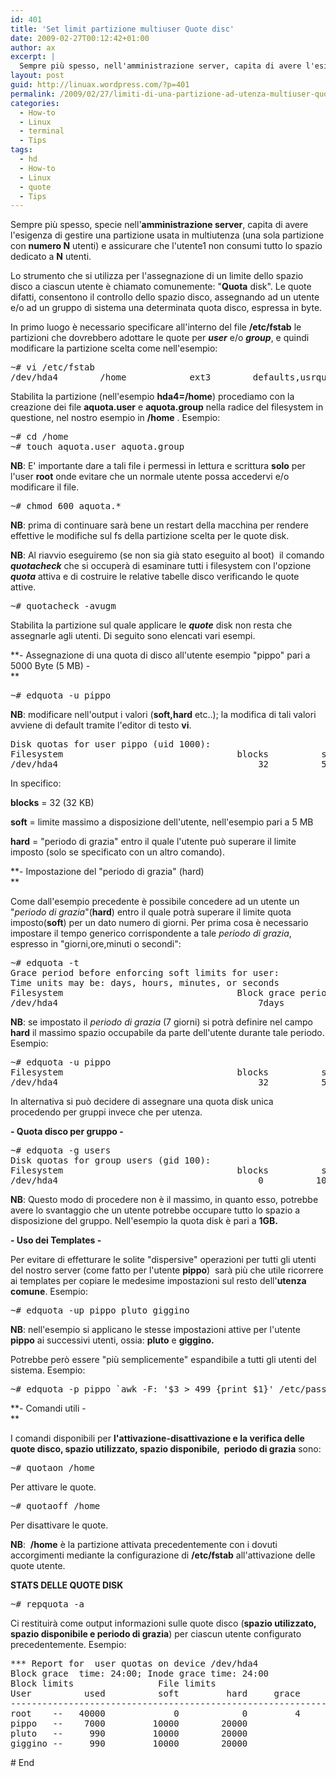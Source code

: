 ```yaml
---
id: 401
title: 'Set limit partizione multiuser Quote disc'
date: 2009-02-27T00:12:42+01:00
author: ax
excerpt: |
  Sempre più spesso, nell'amministrazione server, capita di avere l'esigenza di gestire una partizione usata in multiutenza (una sola partizione con numero N utenti) e assicurare che l'utente1 non consumi tutto lo spazio dedicato a N utenti. Lo strumento che si utilizza per l'assegnazione di un limite dello spazio disco a ciascun utente è chiamato comunemente: "Quota disk".
layout: post
guid: http://linuax.wordpress.com/?p=401
permalink: /2009/02/27/limiti-di-una-partizione-ad-utenza-multiuser-quote-del-disco/
categories:
  - How-to
  - Linux
  - terminal
  - Tips
tags:
  - hd
  - How-to
  - Linux
  - quote
  - Tips
---
```

Sempre più spesso, specie nell'**amministrazione server**, capita di avere l'esigenza di gestire una partizione usata in multiutenza (una sola partizione con **numero N** utenti) e assicurare che l'utente1 non consumi tutto lo spazio dedicato a **N** utenti.

Lo strumento che si utilizza per l'assegnazione di un limite dello spazio disco a ciascun utente è chiamato comunemente: "**Quota** disk". Le quote difatti, consentono il controllo dello spazio disco, assegnando ad un utente e/o ad un gruppo di sistema una determinata quota disco, espressa in byte.

In primo luogo è necessario specificare all'interno del file **/etc/fstab** le partizioni che dovrebbero adottare le quote per _**user**_ e/o _**group**_, e quindi modificare la partizione scelta come nell'esempio:

<pre>~# vi /etc/fstab
/dev/hda4        /home            ext3        defaults,usrquota,grpquota         1   2</pre>

Stabilita la partizione (nell'esempio **hda4=/home**) procediamo con la creazione dei file **aquota.user** e **aquota.group** nella radice del filesystem in questione, nel nostro esempio in **/home** . Esempio:

<pre>~# cd /home
~# touch aquota.user aquota.group</pre>

**NB**: E' importante dare a tali file i permessi in lettura e scrittura **solo** per l'user **root** onde evitare che un normale utente possa accedervi e/o modificare il file.

<pre>~# chmod 600 aquota.*</pre>

**NB**: prima di continuare sarà bene un restart della macchina per rendere effettive le modifiche sul fs della partizione scelta per le quote disk.

**NB**: Al riavvio eseguiremo (se non sia già stato eseguito al boot)  il comando _**quotacheck**_ che si occuperà di esaminare tutti i filesystem con l'opzione _**quota**_ attiva e di costruire le relative tabelle disco verificando le quote attive.

<pre>~# quotacheck -avugm</pre>

Stabilita la partizione sul quale applicare le _**quote**_ disk non resta che assegnarle agli utenti. Di seguito sono elencati vari esempi.

**- Assegnazione di una quota di disco all'utente esempio "pippo" pari a 5000 Byte (5 MB) -  
** 

<pre>~# edquota -u pippo</pre>

**NB**: modificare nell'output i valori (**soft,hard** etc..); la modifica di tali valori avviene di default tramite l'editor di testo **vi**.

<pre>Disk quotas for user pippo (uid 1000):
Filesystem                                 blocks          soft         hard       inodes
/dev/hda4                                      32          5000            0            8          0    0</pre>

In specifico:

**blocks** = 32 (32 KB)

**soft** = limite massimo a disposizione dell'utente, nell'esempio pari a 5 MB

**hard** = "periodo di grazia" entro il quale l'utente può superare il limite imposto (solo se specificato con un altro comando).

**- Impostazione del "periodo di grazia" (hard)  
** 

Come dall'esempio precedente è possibile concedere ad un utente un "_periodo di grazia_"(**hard**) entro il quale potrà superare il limite quota imposto(**soft**) per un dato numero di giorni. Per prima cosa è necessario impostare il tempo generico corrispondente a tale _periodo di grazia_, espresso in "giorni,ore,minuti o secondi":

<pre>~# edquota -t
Grace period before enforcing soft limits for user:
Time units may be: days, hours, minutes, or seconds
Filesystem                                 Block grace period          Inode grace period
/dev/hda4                                      7days                          7days</pre>

**NB**: se impostato il _periodo di grazia_ (7 giorni) si potrà definire nel campo **hard** il massimo spazio occupabile da parte dell'utente durante tale periodo. Esempio:

<pre>~# edquota -u pippo
Filesystem                                 blocks          soft         hard       inodes
/dev/hda4                                      32          5000         7000            8          0    0</pre>

In alternativa si può decidere di assegnare una quota disk unica procedendo per gruppi invece che per utenza.

**- Quota disco per gruppo -** 

<pre>~# edquota -g users
Disk quotas for group users (gid 100):
Filesystem                                 blocks          soft         hard       inodes
/dev/hda4                                      0          1000000           0            0          0    0</pre>

**NB**: Questo modo di procedere non è il massimo, in quanto esso, potrebbe avere lo svantaggio che un utente potrebbe occupare tutto lo spazio a disposizione del gruppo. Nell'esempio la quota disk è pari a **1GB.**

**- Uso dei Templates -** 

Per evitare di effetturare le solite "dispersive" operazioni per tutti gli utenti del nostro server (come fatto per l'utente **pippo**)  sarà più che utile ricorrere ai templates per copiare le medesime impostazioni sul resto dell'**utenza comune**. Esempio:

<pre>~# edquota -up pippo pluto giggino</pre>

**NB**: nell'esempio si applicano le stesse impostazioni attive per l'utente **pippo** ai successivi utenti, ossia: **pluto** e **giggino.**

Potrebbe però essere "più semplicemente" espandibile a tutti gli utenti del sistema. Esempio:

<pre>~# edquota -p pippo `awk -F: '$3 &gt; 499 {print $1}' /etc/passwd`</pre>

**- Comandi utili -  
** 

I comandi disponibili per **l'attivazione-disattivazione e la verifica delle quote disco, spazio utilizzato, spazio disponibile,  periodo di grazia** sono:

<pre>~# quotaon /home</pre>

Per attivare le quote.

<pre>~# quotaoff /home</pre>

Per disattivare le quote.

**NB**:  **/home** è la partizione attivata precedentemente con i dovuti accorgimenti mediante la configurazione di **/etc/fstab** all'attivazione delle quote utente.

**STATS DELLE QUOTE DISK**

<pre>~# repquota -a</pre>

Ci restituirà come output informazioni sulle quote disco (**spazio utilizzato, spazio disponibile e periodo di grazia**) per ciascun utente configurato precedentemente. Esempio:

<pre>*** Report for  user quotas on device /dev/hda4
Block grace  time: 24:00; Inode grace time: 24:00
Block limits                File limits
User          used          soft         hard     grace     used      
-----------------------------------------------------------------------------------
root    --   40000             0            0         4        0          0       0
pippo   --    7000         10000        20000                101          0       0      
pluto   --     990         10000        20000                 12          0       0      
giggino --     990         10000        20000                 12          0       0</pre>

\# End
